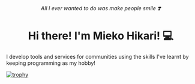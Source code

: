 <div align=center>
 
###### All I ever wanted to do was make people smile ❣️
 
 # Hi there! I'm Mieko Hikari! 💻
</div>

I develop tools and services for communities using the skills I've learnt by keeping programming as my hobby!

[![trophy](https://github-profile-trophy.vercel.app/?username=miekohikari)](https://github.com/ryo-ma/github-profile-trophy)
